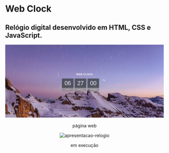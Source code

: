 # Web Clock
## Relógio digital desenvolvido em HTML, CSS e JavaScript.

<div align="center"

![img-clocl](https://github.com/thayg0r/web-clock/blob/main/img-clock.png)

</div>

<div align="center">

página web

</div>

<div align="center">

![apresentacao-relogio](https://github.com/thayg0r/web-clock/blob/main/web-clock.gif)

</div>

<div align="center">

em execução

</div>
